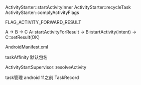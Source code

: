 

ActivityStarter::startActivityInner
  ActivityStarter::recycleTask
    ActivityStarter::complyActivityFlags

FLAG_ACTIVITY_FORWARD_RESULT

A -> B -> C
A::startActivityForResult -> B::startActivity(intent) -> C::setResult(OK)

AndroidManifest.xml

taskAffinity 默认包名

ActivityStartSupervisor::resolveActivity

task管理 android 11之前 TaskRecord